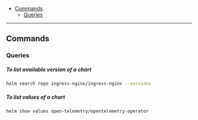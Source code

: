 - [Commands](#commands)
  * [Queries](#queries)
____

## Commands

### Queries

##### To list available version of a chart

```sh
helm search repo ingress-nginx/ingress-nginx --versions
```

##### To list values of a chart

```sh
helm show values open-telemetry/opentelemetry-operator
```
